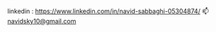   linkedin :  https://www.linkedin.com/in/navid-sabbaghi-05304874/
  📫 navidsky10@gmail.com

<!---
NavidSab/NavidSab is a ✨ special ✨ repository because its `README.md` (this file) appears on your GitHub profile.
You can click the Preview link to take a look at your changes.
--->
